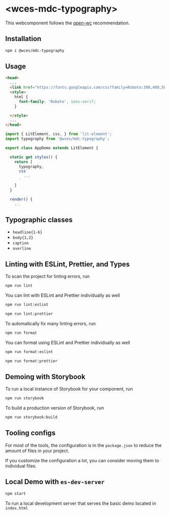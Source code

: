 # \<wces-mdc-typography>

This webcomponent follows the [open-wc](https://github.com/open-wc/open-wc) recommendation.

## Installation
```bash
npm i @wces/mdc-typography
```

## Usage
```html
<head>
  ...
  <link href="https://fonts.googleapis.com/css?family=Roboto:300,400,500" rel="stylesheet">
  <style>
    html {
      font-family: 'Roboto', sans-serif;
    }

  </style>
  ...
</head>
```
```js
import { LitElement, css, } from 'lit-element';
import typography from '@wces/mdc-typography';

export class AppDemo extends LitElement {

  static get styles() {
    return [
      typography,
      css`
        ...
      `
    ]
  }

  render() {
    ...
```

## Typographic classes

- `headline{1-6}`
- `body{1,2}`
- `caption`
- `overline`

## Linting with ESLint, Prettier, and Types
To scan the project for linting errors, run
```bash
npm run lint
```

You can lint with ESLint and Prettier individually as well
```bash
npm run lint:eslint
```
```bash
npm run lint:prettier
```

To automatically fix many linting errors, run
```bash
npm run format
```

You can format using ESLint and Prettier individually as well
```bash
npm run format:eslint
```
```bash
npm run format:prettier
```

## Demoing with Storybook
To run a local instance of Storybook for your component, run
```bash
npm run storybook
```

To build a production version of Storybook, run
```bash
npm run storybook:build
```


## Tooling configs

For most of the tools, the configuration is in the `package.json` to reduce the amount of files in your project.

If you customize the configuration a lot, you can consider moving them to individual files.

## Local Demo with `es-dev-server`
```bash
npm start
```
To run a local development server that serves the basic demo located in `index.html`
